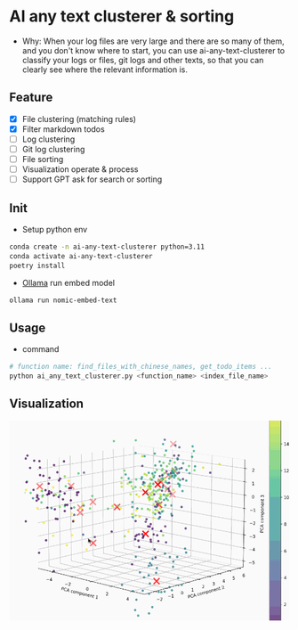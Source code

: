 # AI any text clusterer & sorting
* Why: When your log files are very large and there are so many of them, and you don't know where to start, you can use ai-any-text-clusterer to classify your logs or files, git logs and other texts, so that you can clearly see where the relevant information is.

## Feature

- [x] File clustering (matching rules)
- [x] Filter markdown todos
- [ ] Log clustering
- [ ] Git log clustering
- [ ] File sorting
- [ ] Visualization operate & process
- [ ] Support GPT ask for search or sorting

## Init

* Setup python env
```sh
conda create -n ai-any-text-clusterer python=3.11
conda activate ai-any-text-clusterer
poetry install
```
* [Ollama](https://ollama.com/) run embed model
```sh
ollama run nomic-embed-text
```

## Usage
* command
```sh
# function name: find_files_with_chinese_names, get_todo_items ...
python ai_any_text_clusterer.py <function_name> <index_file_name>
```

## Visualization

![](./visualization.gif)
